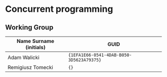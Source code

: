 # Concurrent programming

## Working Group

| Name Surname (initials) | GUID                                     |
| ----------------------- | ---------------------------------------- |
| Adam Walicki            | `{1EFA1E66-0541-4DAB-B050-3D5623A79375}` |
| Remigiusz Tomecki       | `{}` |



